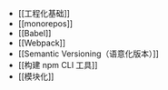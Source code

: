 - [[工程化基础]]
- [[monorepos]]
- [[Babel]]
- [[Webpack]]
- [[Semantic Versioning（语意化版本）]]
- [[构建 npm CLI 工具]]
- [[模块化]]